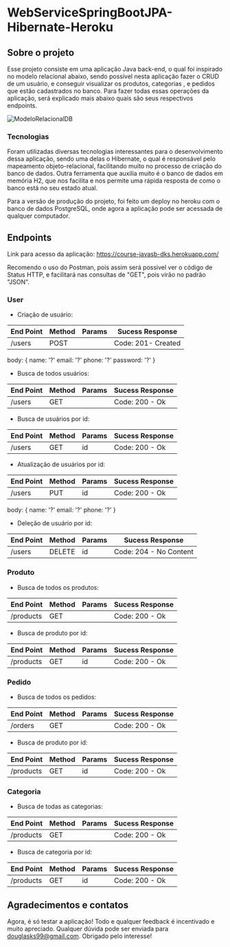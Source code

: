 # WebServiceSpringBootJPA-Hibernate-Heroku

## Sobre o projeto

Esse projeto consiste em uma aplicação Java back-end, o qual foi inspirado no modelo relacional abaixo, sendo possível nesta aplicação fazer o CRUD de um usuário, e conseguir visualizar os produtos, categorias , e pedidos que estão cadastrados no banco. Para fazer todas essas operações da aplicação, será explicado mais abaixo quais são seus respectivos endpoints.

![ModeloRelacionalDB](https://user-images.githubusercontent.com/54071089/78404310-8437fe00-75d4-11ea-8065-023904c435c9.png)

### Tecnologias

Foram utilizadas diversas tecnologias interessantes para o desenvolvimento dessa aplicação, sendo uma delas o Hibernate, o qual é responsável pelo mapeamento objeto-relacional, facilitando muito no processo de criação do banco de dados. Outra ferramenta que auxilia muito é o banco de dados em memória H2, que nos facilita e nos permite uma rápida resposta de como o banco está no seu estado atual.

Para a versão de produção do projeto, foi feito um deploy no heroku com o banco de dados PostgreSQL, onde agora a aplicação pode ser acessada de qualquer computador.


## Endpoints

Link para acesso da aplicação: https://course-javasb-dks.herokuapp.com/

Recomendo o uso do Postman, pois assim será possivel ver o código de Status HTTP, e facilitará nas consultas de "GET", pois virão no padrão "JSON".

###  User

* Criação de usuário:

| End Point | Method | Params | Sucess Response |
| ---------- | ----------|----------|-------------------|
| /users      | POST      |  | Code: 201- Created|

body:
{
	name:  '?'
	email:  '?'
	phone: '?'
	password: '?'
}

* Busca de todos usuários:

| End Point | Method | Params | Sucess Response |
| ---------- | ----------|----------|-------------------|
| /users      | GET        |              | Code: 200 - Ok   |

* Busca de  usuários por id:

| End Point | Method | Params | Sucess Response |
| ---------- | ----------|----------|-------------------|
| /users      | GET        |  id         | Code: 200 - Ok   |

* Atualização de usuários por id:

| End Point | Method | Params | Sucess Response |
| ---------- | ----------|----------|-------------------|
| /users      | PUT      |  id         | Code: 200 - Ok   |

body:
{
	name:  '?'
	email:  '?'
	phone: '?'
}

* Deleção de usuário por id:

| End Point | Method | Params | Sucess Response |
| ---------- | ----------|----------|-------------------|
| /users      | DELETE   |  id         | Code: 204 - No Content|

### Produto

* Busca de todos os produtos:

| End Point | Method | Params | Sucess Response |
| ---------- | ----------|----------|-------------------|
| /products | GET        |              | Code: 200 - Ok   |

* Busca de produto por id:

| End Point | Method | Params | Sucess Response |
| ---------- | ----------|----------|-------------------|
| /products | GET       |  id         | Code: 200 - Ok   |

### Pedido

* Busca de todos os pedidos:

| End Point | Method | Params | Sucess Response |
| ---------- | ----------|----------|-------------------|
| /orders    | GET        |              | Code: 200 - Ok   |

* Busca de produto por id:

| End Point | Method | Params | Sucess Response |
| ---------- | ----------|----------|-------------------|
| /products | GET       | id          | Code: 200 - Ok   |

### Categoria

* Busca de todas as categorias:

| End Point | Method | Params | Sucess Response |
| ---------- | ----------|----------|-------------------|
| /products | GET        |              | Code: 200 - Ok   |

* Busca de categoria por id:

| End Point | Method | Params | Sucess Response |
| ---------- | ----------|----------|-------------------|
| /products | GET       |id            | Code: 200 - Ok   |

## Agradecimentos e contatos
Agora, é só testar a aplicação! Todo e qualquer feedback é incentivado e muito apreciado. Qualquer dúvida pode ser enviada para douglasks99@gmail.com. Obrigado pelo interesse!
